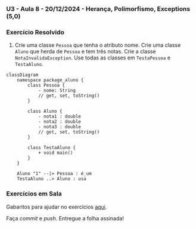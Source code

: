 ### U3 - Aula 8 - 20/12/2024 - Herança, Polimorfismo, Exceptions (5,0)

### Exercício Resolvido

1. Crie uma classe `Pessoa` que tenha o atributo nome. Crie uma classe `Aluno` que herda de `Pessoa` e tem três notas. Crie a classe `NotaInvalidaException`. Use todas as classes em `TestaPessoa` e `TestaAluno`.

```mermaid
classDiagram
    namespace package_aluno {
        class Pessoa {
            - nome: String 
            // get, set, toString()
        }

        class Aluno {
            - nota1 : double
            - nota2 : double
            - nota3 : double
            // get, set, toString()
        }

        class TestaAluno {
            + void main()
        }
    }

    Aluno "1" --|> Pessoa : é_um
    TestaAluno ..> Aluno : usa
```

### Exercícios em Sala

Gabaritos para ajudar no exercícios [aqui](../unidade3_aula8/).

Faça _commit_ e _push_. Entregue a folha assinada!
